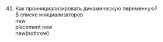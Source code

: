 41. Как проинициализировать динамическую переменную?  
В списке инициализаторов  
new  
placement new  
new(nothrow)  
